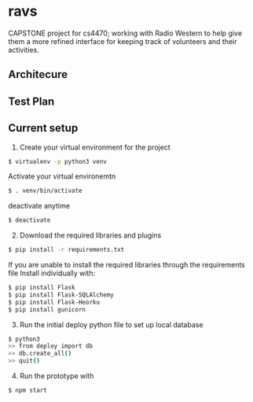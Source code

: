 # ravs
CAPSTONE project for cs4470; working with Radio Western to help give them a more refined interface for keeping track of volunteers and their activities.

## Architecure

## Test Plan


## Current setup

1) Create your virtual environment for the project

```bash
$ virtualenv -p python3 venv
```

Activate your virtual environemtn

```bash
$ . venv/bin/activate
```

deactivate anytime

```bash
$ deactivate
```

2) Download the required libraries and plugins

```bash
$ pip install -r requirements.txt
```
If you are unable to install the required libraries through the requirements file
Install individually with:
```bash
$ pip install Flask
$ pip install Flask-SQLAlchemy
$ pip install Flask-Heorku
$ pip install gunicorn
```

3) Run the initial deploy python file to set up local database

```bash
$ python3
>> from deploy import db
>> db.create_all()
>> quit()
```

4) Run the prototype with

```bash
$ npm start
```
